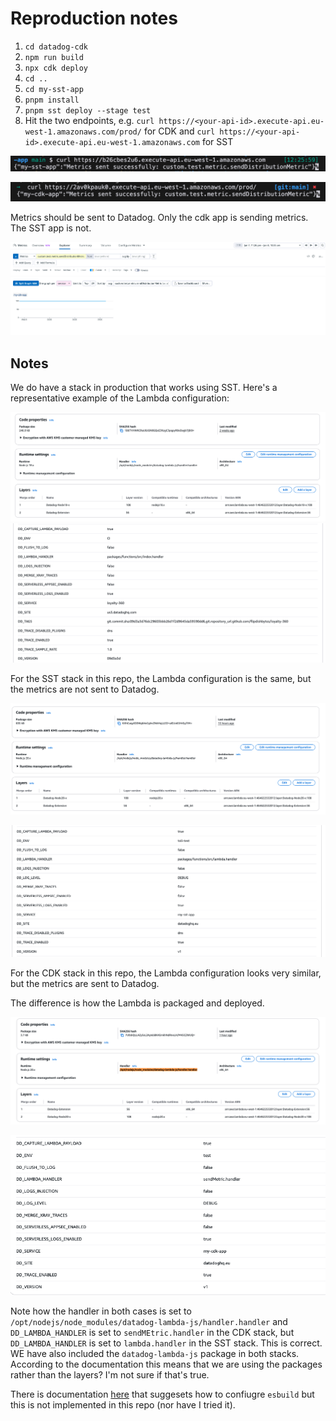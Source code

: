 # Reproduction notes

1. `cd datadog-cdk`
2. `npm run build`
3. `npx cdk deploy`
4. `cd ..`
5. `cd my-sst-app`
6. `pnpm install`
7. `pnpm sst deploy --stage test`
8. Hit the two endpoints, e.g. `curl https://<your-api-id>.execute-api.eu-west-1.amazonaws.com/prod/` for CDK and `curl https://<your-api-id>.execute-api.eu-west-1.amazonaws.com` for SST

![alt text](image-1.png)

![alt text](image-2.png)

Metrics should be sent to Datadog. Only the cdk app is sending metrics. The SST app is not.

![alt text](image.png)

## Notes

We do have a stack in production that works using SST. Here's a representative example of the Lambda configuration:

![alt text](image-3.png)
![alt text](image-4.png)

For the SST stack in this repo, the Lambda configuration is the same, but the metrics are not sent to Datadog.

![alt text](image-5.png)

![alt text](image-6.png)

For the CDK stack in this repo, the Lambda configuration looks very similar, but the metrics are sent to Datadog.

The difference is how the Lambda is packaged and deployed.

![alt text](image-9.png)

![alt text](image-10.png)

Note how the handler in both cases is set to `/opt/nodejs/node_modules/datadog-lambda-js/handler.handler` and `DD_LAMBDA_HANDLER` is set to `sendMEtric.handler` in the CDK stack, but `DD_LAMBDA_HANDLER` is set to `lambda.handler` in the SST stack. This is correct. WE have also included the `datadog-lambda-js` package in both stacks. According to the documentation this means that we are using the packages rather than the layers? I'm not sure if that's true.

There is documentation [here](https://docs.datadoghq.com/serverless/guide/serverless_tracing_and_bundlers/#aws-cdk--esbuild) that suggesets how to confiugre `esbuild` but this is not implemented in this repo (nor have I tried it).
